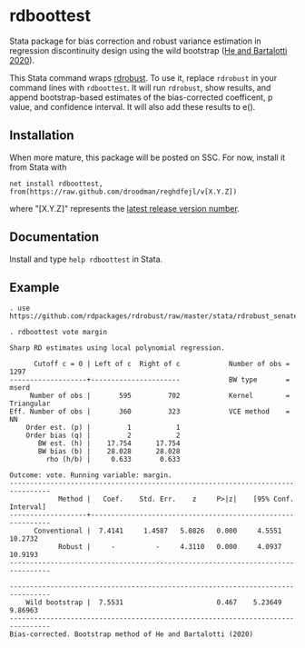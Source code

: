# rdboottest
Stata package for bias correction and robust variance estimation in regression discontinuity design using the wild bootstrap ([He and Bartalotti 2020](https://doi.org/10.1093/ectj/utaa002)).

This Stata command wraps [rdrobust](https://github.com/rdpackages/rdrobust). To use it, replace `rdrobust` in your command lines with
`rdboottest`. It will run `rdrobust`, show results, and append bootstrap-based estimates of the bias-corrected coefficent, p value,
and confidence interval. It will also add these results to e().

## Installation
When more mature, this package will be posted on SSC. For now, install it from Stata with
```
net install rdboottest, from(https://raw.github.com/droodman/reghdfejl/v[X.Y.Z])
```
where "[X.Y.Z]" represents the [latest release version number](https://github.com/droodman/rdboottest/releases).

## Documentation
Install and type `help rdboottest` in Stata.

## Example
```
. use https://github.com/rdpackages/rdrobust/raw/master/stata/rdrobust_senate

. rdboottest vote margin

Sharp RD estimates using local polynomial regression.

      Cutoff c = 0 | Left of c  Right of c            Number of obs =       1297
-------------------+----------------------            BW type       =      mserd
     Number of obs |       595         702            Kernel        = Triangular
Eff. Number of obs |       360         323            VCE method    =         NN
    Order est. (p) |         1           1
    Order bias (q) |         2           2
       BW est. (h) |    17.754      17.754
       BW bias (b) |    28.028      28.028
         rho (h/b) |     0.633       0.633

Outcome: vote. Running variable: margin.
--------------------------------------------------------------------------------
            Method |   Coef.    Std. Err.    z     P>|z|    [95% Conf. Interval]
-------------------+------------------------------------------------------------
      Conventional |  7.4141     1.4587   5.0826   0.000     4.5551      10.2732
            Robust |     -          -     4.3110   0.000     4.0937      10.9193
--------------------------------------------------------------------------------

--------------------------------------------------------------------------------
    Wild bootstrap |  7.5531                       0.467    5.23649      9.86963
--------------------------------------------------------------------------------
Bias-corrected. Bootstrap method of He and Bartalotti (2020)
```
